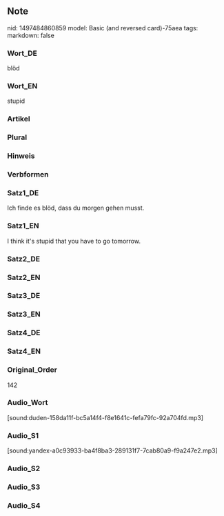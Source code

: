 ## Note
nid: 1497484860859
model: Basic (and reversed card)-75aea
tags: 
markdown: false

### Wort_DE
blöd

### Wort_EN
stupid

### Artikel


### Plural


### Hinweis


### Verbformen


### Satz1_DE
Ich finde es blöd, dass du morgen gehen musst.

### Satz1_EN
I think it's stupid that you have to go tomorrow.

### Satz2_DE


### Satz2_EN


### Satz3_DE


### Satz3_EN


### Satz4_DE


### Satz4_EN


### Original_Order
142

### Audio_Wort
[sound:duden-158da11f-bc5a14f4-f8e1641c-fefa79fc-92a704fd.mp3]

### Audio_S1
[sound:yandex-a0c93933-ba4f8ba3-289131f7-7cab80a9-f9a247e2.mp3]

### Audio_S2


### Audio_S3


### Audio_S4

